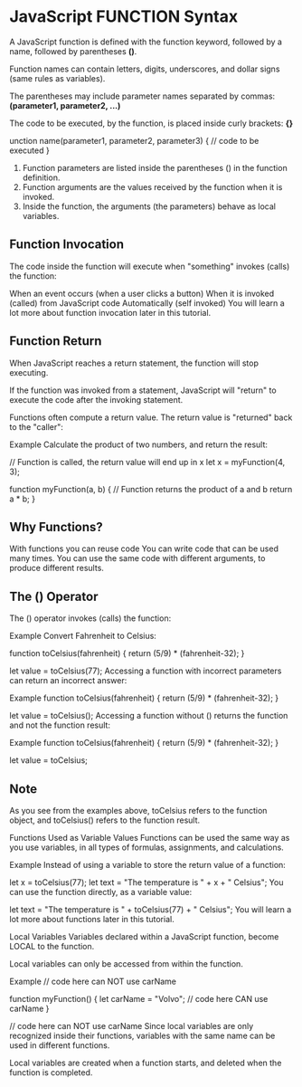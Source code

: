 <h1>JavaScript FUNCTION Syntax</h1>
<p1>A JavaScript function is defined with the function keyword, followed by a name, followed by parentheses <strong>()</strong>.

Function names can contain letters, digits, underscores, and dollar signs (same rules as variables).

The parentheses may include parameter names separated by commas:
<strong>(parameter1, parameter2, ...)</strong>

The code to be executed, by the function, is placed inside curly brackets: <strong>{}</strong></p1>

<p1>unction name(parameter1, parameter2, parameter3) {
  // code to be executed
}
</p1>

<ol>
        <li>Function parameters are listed inside the parentheses () in the function definition.</li>
        <li>Function arguments are the values received by the function when it is invoked.</li>
        <li>Inside the function, the arguments (the parameters) behave as local variables.</li>
    </ol>

<h2>Function Invocation</h2>
The code inside the function will execute when "something" invokes (calls) the function:

When an event occurs (when a user clicks a button)
When it is invoked (called) from JavaScript code
Automatically (self invoked)
You will learn a lot more about function invocation later in this tutorial.

<h2>Function Return</h2>
When JavaScript reaches a return statement, the function will stop executing.

If the function was invoked from a statement, JavaScript will "return" to execute the code after the invoking statement.

Functions often compute a return value. The return value is "returned" back to the "caller":

Example
Calculate the product of two numbers, and return the result:

// Function is called, the return value will end up in x
let x = myFunction(4, 3);

function myFunction(a, b) {
// Function returns the product of a and b
  return a * b;
}

<h2>Why Functions?</h2>
With functions you can reuse code
You can write code that can be used many times.
You can use the same code with different arguments, to produce different results.

<h2>The () Operator</h2>
The () operator invokes (calls) the function:

Example
Convert Fahrenheit to Celsius:

function toCelsius(fahrenheit) {
  return (5/9) * (fahrenheit-32);
}

let value = toCelsius(77);
Accessing a function with incorrect parameters can return an incorrect answer:

Example
function toCelsius(fahrenheit) {
  return (5/9) * (fahrenheit-32);
}

let value = toCelsius();
Accessing a function without () returns the function and not the function result:

Example
function toCelsius(fahrenheit) {
  return (5/9) * (fahrenheit-32);
}

let value = toCelsius;
<h2>Note</h2>
As you see from the examples above, toCelsius refers to the function object, and toCelsius() refers to the function result.

Functions Used as Variable Values
Functions can be used the same way as you use variables, in all types of formulas, assignments, and calculations.

Example
Instead of using a variable to store the return value of a function:

let x = toCelsius(77);
let text = "The temperature is " + x + " Celsius";
You can use the function directly, as a variable value:

let text = "The temperature is " + toCelsius(77) + " Celsius";
You will learn a lot more about functions later in this tutorial.

Local Variables
Variables declared within a JavaScript function, become LOCAL to the function.

Local variables can only be accessed from within the function.

Example
// code here can NOT use carName

function myFunction() {
  let carName = "Volvo";
  // code here CAN use carName
}

// code here can NOT use carName
Since local variables are only recognized inside their functions, variables with the same name can be used in different functions.

Local variables are created when a function starts, and deleted when the function is completed.